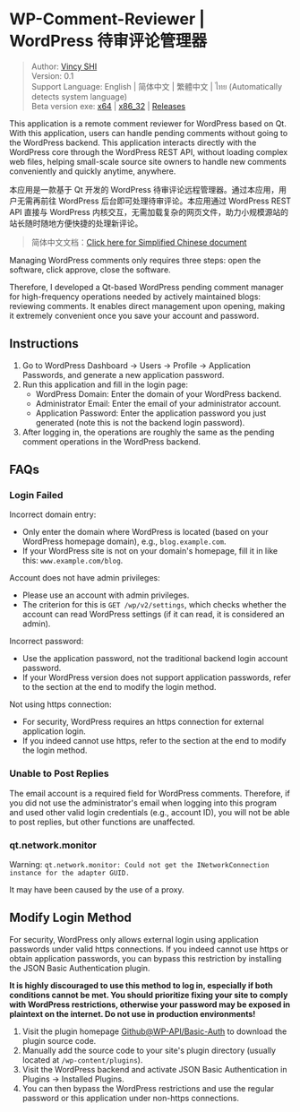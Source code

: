 # WP-Comment-Reviewer | WordPress 待审评论管理器

> Author: [Vincy SHI](https://blog.vincy1230.net/)  
> Version: 0.1  
> Support Language: English | 简体中文 | 繁體中文 | ไทย (Automatically detects system language)  
> Beta version exe: [x64](https://github.com/Vincy1230/WP-Comment-Reviewer/releases/download/0.1-Beta.2/Boxed_Qt_6_6_3_MSVC2019_64bit.exe) | [x86_32](https://github.com/Vincy1230/WP-Comment-Reviewer/releases/download/0.1-Beta.2/Boxed_Qt_5_15_17_MSVC2019_32bit.exe) | [Releases](https://github.com/Vincy1230/WP-Comment-Reviewer/releases/tag/0.1-Beta.2)

This application is a remote comment reviewer for WordPress based on Qt. With this application, users can handle pending comments without going to the WordPress backend. This application interacts directly with the WordPress core through the WordPress REST API, without loading complex web files, helping small-scale source site owners to handle new comments conveniently and quickly anytime, anywhere.

本应用是一款基于 Qt 开发的 WordPress 待审评论远程管理器。通过本应用，用户无需再前往 WordPress 后台即可处理待审评论。本应用通过 WordPress REST API 直接与 WordPress 内核交互，无需加载复杂的网页文件，助力小规模源站的站长随时随地方便快捷的处理新评论。

> 简体中文文档：[Click here for Simplified Chinese document](https://blog.vincy1230.net/vincy1230/technology/c-cpp-qt/1201/)

Managing WordPress comments only requires three steps: open the software, click approve, close the software.

Therefore, I developed a Qt-based WordPress pending comment manager for high-frequency operations needed by actively maintained blogs: reviewing comments. It enables direct management upon opening, making it extremely convenient once you save your account and password.

## Instructions

1.  Go to WordPress Dashboard -> Users -> Profile -> Application Passwords, and generate a new application password.
2.  Run this application and fill in the login page:
    -   WordPress Domain: Enter the domain of your WordPress backend.
    -   Administrator Email: Enter the email of your administrator account.
    -   Application Password: Enter the application password you just generated (note this is not the backend login password).
3.  After logging in, the operations are roughly the same as the pending comment operations in the WordPress backend.

## FAQs

### Login Failed

Incorrect domain entry:

-   Only enter the domain where WordPress is located (based on your WordPress homepage domain), e.g., `blog.example.com`.
-   If your WordPress site is not on your domain's homepage, fill it in like this: `www.example.com/blog`.

Account does not have admin privileges:

-   Please use an account with admin privileges.
-   The criterion for this is `GET /wp/v2/settings`, which checks whether the account can read WordPress settings (if it can read, it is considered an admin).

Incorrect password:

-   Use the application password, not the traditional backend login account password.
-   If your WordPress version does not support application passwords, refer to the section at the end to modify the login method.

Not using https connection:

-   For security, WordPress requires an https connection for external application login.
-   If you indeed cannot use https, refer to the section at the end to modify the login method.

### Unable to Post Replies

The email account is a required field for WordPress comments. Therefore, if you did not use the administrator's email when logging into this program and used other valid login credentials (e.g., account ID), you will not be able to post replies, but other functions are unaffected.

### qt.network.monitor

Warning: `qt.network.monitor: Could not get the INetworkConnection instance for the adapter GUID.`

It may have been caused by the use of a proxy.

## Modify Login Method

For security, WordPress only allows external login using application passwords under valid https connections. If you indeed cannot use https or obtain application passwords, you can bypass this restriction by installing the JSON Basic Authentication plugin.

**It is highly discouraged to use this method to log in, especially if both conditions cannot be met. You should prioritize fixing your site to comply with WordPress restrictions, otherwise your password may be exposed in plaintext on the internet. Do not use in production environments!**

1.  Visit the plugin homepage [Github@WP-API/Basic-Auth](https://github.com/WP-API/Basic-Auth) to download the plugin source code.
2.  Manually add the source code to your site's plugin directory (usually located at `/wp-content/plugins`).
3.  Visit the WordPress backend and activate JSON Basic Authentication in Plugins -> Installed Plugins.
4.  You can then bypass the WordPress restrictions and use the regular password or this application under non-https connections.
